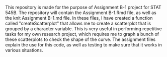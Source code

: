 This repository is made for the purpose of Assignment B-1 project for STAT 545B. The repository will contain the Assignment B-1.Rmd file, as well as the knit Assignment B-1.md file. In these files, I have created a function called "createScatterplot" that allows me to create a scatterplot that is grouped by a character variable. This is very useful in performing repetitive tasks for my own research project, which requires me to graph a bunch of these scatterplots to check the shape of the curve. The assignment files explain the use for this code, as well as testing to make sure that it works in various situations. 
